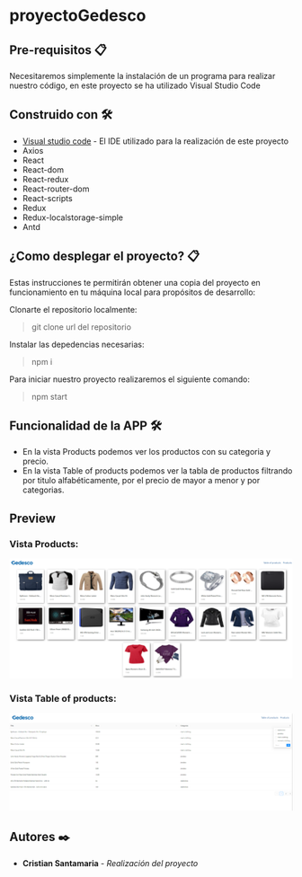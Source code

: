 # proyectoGedesco

## Pre-requisitos 📋

Necesitaremos simplemente la instalación de un programa para realizar nuestro código, en este proyecto se ha utilizado Visual Studio Code

## Construido con 🛠️

* [Visual studio code](https://code.visualstudio.com/Download/) - El IDE utilizado para la realización de este proyecto
* Axios
* React
* React-dom
* React-redux
* React-router-dom
* React-scripts
* Redux
* Redux-localstorage-simple
* Antd

## ¿Como desplegar el proyecto? 📋
Estas instrucciones te permitirán obtener una copia del proyecto en funcionamiento en tu máquina local para propósitos de desarrollo:

Clonarte el repositorio localmente:

> git clone url del repositorio
  
Instalar las depedencias necesarias:
  
> npm i

Para iniciar nuestro proyecto realizaremos el siguiente comando:
  
> npm start

## Funcionalidad de la APP 🛠️

- En la vista Products podemos ver los productos con su categoria y precio.
- En la vista Table of products podemos ver la tabla de productos filtrando por titulo alfabéticamente, por el precio de mayor a menor y por categorias.

## Preview
### Vista Products:
![foto](/src/img/products.PNG)

### Vista Table of products:
![foto](/src/img/table.PNG)
## Autores ✒️

* **Cristian Santamaria** - *Realización del proyecto*
